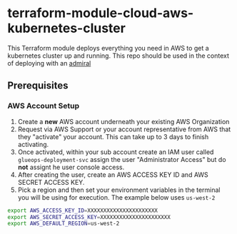 # terraform-module-cloud-aws-kubernetes-cluster

This Terraform module deploys everything you need in AWS to get a kubernetes cluster up and running. This repo should be used in the context of deploying with an [admiral](https://github.com/glueops/admiral)

## Prerequisites

### AWS Account Setup

1. Create a **new** AWS account underneath your existing AWS Organization
2. Request via AWS Support or your account representative from AWS that they "activate" your account. This can take up to 3 days to finish activating.
3. Once activated, within your sub account create an IAM user called `glueops-deployment-svc` assign the user "Administrator Access" but do **not** assignt he user console access.
5. After creating the user, create an AWS ACCESS KEY ID and AWS SECRET ACCESS KEY.
5. Pick a region and then set your environment variables in the terminal you will be using for execution. The example below uses `us-west-2`

```bash
export AWS_ACCESS_KEY_ID=XXXXXXXXXXXXXXXXXXXXXX
export AWS_SECRET_ACCESS_KEY=XXXXXXXXXXXXXXXXXXXXXX
export AWS_DEFAULT_REGION=us-west-2
```
